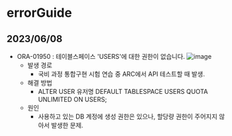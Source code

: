 # errorGuide
## 2023/06/08

- ORA-01950 : 테이블스페이스 'USERS'에 대한 권한이 없습니다.
![image](https://github.com/EunJi9739/errorGuide/assets/133085347/9dcd18bf-828a-4425-9081-99a55175b231)
    - 발생 경로
        - 국비 과정 통합구현 시험 연습 중 ARC에서 API 테스트할 때 발생.
    - 해결 방법
        - ALTER USER 유저명 DEFAULT TABLESPACE USERS QUOTA UNLIMITED ON USERS;
    - 원인
        - 사용하고 있는 DB 계정에 생성 권한은 있으나, 할당량 권한이 주어지지 않아서 발생한 문제.
